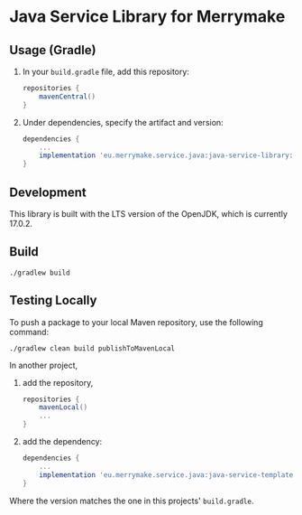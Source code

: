 # Java Service Library for Merrymake

## Usage (Gradle)

1. In your `build.gradle` file, add this repository:

   ```groovy
   repositories {
       mavenCentral()
   }
   ```

1. Under dependencies, specify the artifact and version:

   ```groovy
   dependencies {
       ...
       implementation 'eu.merrymake.service.java:java-service-library:<version>'
   }
   ```

## Development

This library is built with the LTS version of the OpenJDK,
which is currently 17.0.2.

## Build

```shell
./gradlew build
```

## Testing Locally

To push a package to your local Maven repository, use the following command:

```shell
./gradlew clean build publishToMavenLocal
```

In another project,

1. add the repository,

   ```groovy
   repositories {
       mavenLocal()
       ...
   }
   ```

1. add the dependency:

   ```groovy
   dependencies {
       ...
       implementation 'eu.merrymake.service.java:java-service-template:0.1.0-SNAPSHOT'
   }
   ```

Where the version matches the one in this projects' `build.gradle`.

